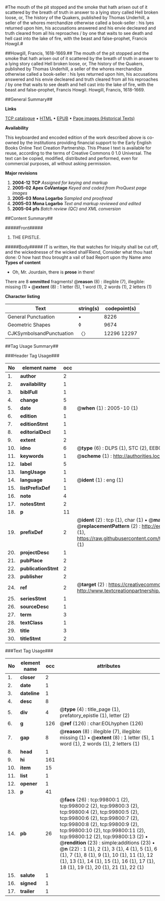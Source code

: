 #The mouth of the pit stopped and the smoke that hath arisen out of it scattered by the breath of truth in answer to a lying story called Hell broken loose, or, The history of the Quakers, published by Thomas Underhill, a seller of the whores merchandize otherwise called a book-seller : his lyes returned upon him, his accusations answered and his envie decleared and truth cleared from all his reproaches / by one that waits to see death and hell cast into the lake of fire, with the beast and false-prophet, Francis Howgil.#

##Howgill, Francis, 1618-1669.##
The mouth of the pit stopped and the smoke that hath arisen out of it scattered by the breath of truth in answer to a lying story called Hell broken loose, or, The history of the Quakers, published by Thomas Underhill, a seller of the whores merchandize otherwise called a book-seller : his lyes returned upon him, his accusations answered and his envie decleared and truth cleared from all his reproaches / by one that waits to see death and hell cast into the lake of fire, with the beast and false-prophet, Francis Howgil.
Howgill, Francis, 1618-1669.

##General Summary##

**Links**

[TCP catalogue](http://www.ota.ox.ac.uk/tcp/)  • 
[HTML](http://tei.it.ox.ac.uk/tcp/Texts-HTML/free/A44/A44799.html)  • 
[EPUB](http://tei.it.ox.ac.uk/tcp/Texts-EPUB/free/A44/A44799.epub) • 
[Page images (Historical Texts)](https://data.historicaltexts.jisc.ac.uk/view?pubId=eebo-13506179e&pageId=eebo-13506179e-99800-1)

**Availability**

This keyboarded and encoded edition of the
	       work described above is co-owned by the institutions
	       providing financial support to the Early English Books
	       Online Text Creation Partnership. This Phase I text is
	       available for reuse, according to the terms of Creative
	       Commons 0 1.0 Universal. The text can be copied,
	       modified, distributed and performed, even for
	       commercial purposes, all without asking permission.

**Major revisions**

1. __2004-12__ __TCP__ *Assigned for keying and markup*
1. __2005-02__ __Apex CoVantage__ *Keyed and coded from ProQuest page images*
1. __2005-03__ __Mona Logarbo__ *Sampled and proofread*
1. __2005-03__ __Mona Logarbo__ *Text and markup reviewed and edited*
1. __2005-04__ __pfs__ *Batch review (QC) and XML conversion*

##Content Summary##

#####Front#####

1. THE EPISTLE.

#####Body#####
IT is written, He that watches for Iniquity shall be cut off, and the wickednesse of the wicked shalFRiend, Consider what thou hast done: O how hast thou brought a vail of bad Report upon thy Name amo
**Types of content**

  * Oh, Mr. Jourdain, there is **prose** in there!

There are 8 **ommitted** fragments! 
 @__reason__ (8) : illegible (7), illegible: missing (1)  •  @__extent__ (8) : 1 letter (5), 1 word (1), 2 words (1), 2 letters (1)

**Character listing**


|Text|string(s)|codepoint(s)|
|---|---|---|
|General Punctuation|•|8226|
|Geometric Shapes|◊|9674|
|CJKSymbolsandPunctuation|〈〉|12296 12297|

##Tag Usage Summary##

###Header Tag Usage###

|No|element name|occ|attributes|
|---|---|---|---|
|1.|__author__|2||
|2.|__availability__|1||
|3.|__biblFull__|1||
|4.|__change__|5||
|5.|__date__|8| @__when__ (1) : 2005-10 (1)|
|6.|__edition__|1||
|7.|__editionStmt__|1||
|8.|__editorialDecl__|1||
|9.|__extent__|2||
|10.|__idno__|6| @__type__ (6) : DLPS (1), STC (2), EEBO-CITATION (1), OCLC (1), VID (1)|
|11.|__keywords__|1| @__scheme__ (1) : http://authorities.loc.gov/ (1)|
|12.|__label__|5||
|13.|__langUsage__|1||
|14.|__language__|1| @__ident__ (1) : eng (1)|
|15.|__listPrefixDef__|1||
|16.|__note__|4||
|17.|__notesStmt__|2||
|18.|__p__|11||
|19.|__prefixDef__|2| @__ident__ (2) : tcp (1), char (1)  •  @__matchPattern__ (2) : ([0-9\-]+):([0-9IVX]+) (1), (.+) (1)  •  @__replacementPattern__ (2) : http://eebo.chadwyck.com/downloadtiff?vid=$1&page=$2 (1), https://raw.githubusercontent.com/textcreationpartnership/Texts/master/tcpchars.xml#$1 (1)|
|20.|__projectDesc__|1||
|21.|__pubPlace__|2||
|22.|__publicationStmt__|2||
|23.|__publisher__|2||
|24.|__ref__|2| @__target__ (2) : https://creativecommons.org/publicdomain/zero/1.0/ (1), http://www.textcreationpartnership.org/docs/. (1)|
|25.|__seriesStmt__|1||
|26.|__sourceDesc__|1||
|27.|__term__|3||
|28.|__textClass__|1||
|29.|__title__|3||
|30.|__titleStmt__|2||


###Text Tag Usage###

|No|element name|occ|attributes|
|---|---|---|---|
|1.|__closer__|2||
|2.|__date__|1||
|3.|__dateline__|1||
|4.|__desc__|8||
|5.|__div__|4| @__type__ (4) : title_page (1), prefatory_epistle (1), letter (2)|
|6.|__g__|126| @__ref__ (126) : char:EOLhyphen (126)|
|7.|__gap__|8| @__reason__ (8) : illegible (7), illegible: missing (1)  •  @__extent__ (8) : 1 letter (5), 1 word (1), 2 words (1), 2 letters (1)|
|8.|__head__|1||
|9.|__hi__|161||
|10.|__item__|15||
|11.|__list__|1||
|12.|__opener__|1||
|13.|__p__|41||
|14.|__pb__|26| @__facs__ (26) : tcp:99800:1 (2), tcp:99800:2 (2), tcp:99800:3 (2), tcp:99800:4 (2), tcp:99800:5 (2), tcp:99800:6 (2), tcp:99800:7 (2), tcp:99800:8 (2), tcp:99800:9 (2), tcp:99800:10 (2), tcp:99800:11 (2), tcp:99800:12 (2), tcp:99800:13 (2)  •  @__rendition__ (23) : simple:additions (23)  •  @__n__ (22) : 1 (1), 2 (1), 3 (1), 4 (1), 5 (1), 6 (1), 7 (1), 8 (1), 9 (1), 10 (1), 11 (1), 12 (1), 13 (1), 14 (1), 15 (1), 16 (1), 17 (1), 18 (1), 19 (1), 20 (1), 21 (1), 22 (1)|
|15.|__salute__|1||
|16.|__signed__|1||
|17.|__trailer__|1||
